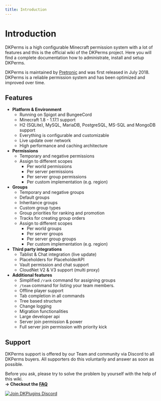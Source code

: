 ```yaml
---
title: Introduction
---
```


# Introduction

DKPerms is a high configurable Minecraft permission system with a lot of features and this is the official wiki of the DKPerms project.
Here you will find a complete documentation how to administrate, install and setup DKPerms.

DKPerms is maintained by [Pretronic](https://pretronic.net/) and was first released in July 2018.
DKPerms is a reliable permission system and has been optimized and improved over time.

## Features
* **Platform & Environment**
    * Running on Spigot and BungeeCord
    * Minecraft 1.8 - 1.17.1 support
    * H2 (SQLite), MySQL, MariaDB, PostgreSQL, MS-SQL and MongoDB support
    * Everything is configurable and customizable
    * Live update over network
    * High performance and caching architecture
* **Permissions**
    * Temporary and negative permissions
    * Assign to different scopes
        * Per world permissions
        * Per server permissions
        * Per server group permissions
        * Per custom implementation (e.g. region)
* **Groups**
    * Temporary and negative groups
    * Default groups
    * Inheritance groups
    * Custom group types
    * Group priorities for ranking and promotion
    * Tracks for creating group orders
    * Assign to different scopes
        * Per world groups
        * Per server groups
        * Per server group groups
        * Per custom implementation (e.g. region)
* **Third party integrations**
    * Tablist & Chat integration (live update)
    * Placeholders for PlaceholderAPI
    * Vault permission and chat support
    * CloudNet V2 & V3 support (multi proxy)
* **Additional features**
    * Simplified ```/rank``` command for assigning groups
    * ```/team``` command for listing your team members.
    * Offline player support
    * Tab completion in all commands
    * Tree based structure
    * Change logging
    * Migration functionalities
    * Large developer api
    * Server join permission & power
    * Full server join permission with priority kick 

## Support
DKPerms support is offered by our Team and community via Discord to all DKPerms buyers. All supporters do this voluntarily and answer as soon as possible.

Before you ask, please try to solve the problem by yourself with the help of this wiki.
<br/> **-> Checkout the [FAQ](frequently-asked-questions.md)**

[![Join DKPlugins Discord](https://discordapp.com/api/guilds/513441444959223809/embed.png?style=banner2)](https://discord.gg/ZR7HtTw)
